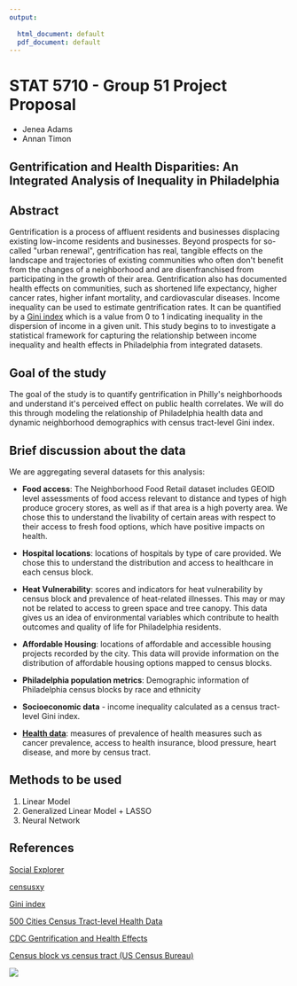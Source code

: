 ```yaml
---
output:
  
  html_document: default
  pdf_document: default
---
```

# STAT 5710 - Group 51 Project Proposal 

- Jenea Adams 
- Annan Timon


## Gentrification and Health Disparities: An Integrated Analysis of Inequality in Philadelphia

## Abstract
Gentrification is a process of affluent residents and businesses displacing existing low-income residents and businesses. Beyond prospects for so-called "urban renewal", gentrification has real, tangible effects on the landscape and trajectories of existing communities who often don't benefit from the changes of a neighborhood and are disenfranchised from participating in the growth of their area. Gentrification also has documented health effects on communities, such as shortened life expectancy, higher cancer rates, higher infant mortality, and cardiovascular diseases. Income inequality can be used to estimate gentrification rates. It can be quantified by a [Gini index](https://www.census.gov/topics/income-poverty/income-inequality/about/metrics/gini-index.html) which is a value from 0 to 1 indicating inequality in the dispersion of income in a given unit. This study begins to to investigate a statistical framework for capturing the relationship between income inequality and health effects in Philadelphia from integrated datasets. 

## Goal of the study
The goal of the study is to quantify gentrification in Philly's neighborhoods and understand it's perceived effect on public health correlates. We will do this through modeling the relationship of Philadelphia health data and dynamic neighborhood demographics with census tract-level Gini index. 

## Brief discussion about the data

We are aggregating several datasets for this analysis: 

- **Food access**: The Neighborhood Food Retail dataset includes GEOID level assessments of food access relevant to distance and types of high produce grocery stores, as well as if that area is a high poverty area. We chose this to understand the livability of certain areas with respect to their access to fresh food options, which have positive impacts on health. 

- **Hospital locations**: locations of hospitals by type of care provided. We chose this to understand the distribution and access to healthcare in each census block. 

- **Heat Vulnerability**: scores and indicators for heat vulnerability by census block and prevalence of heat-related illnesses. This may or may not be related to access to green space and tree canopy. This data gives us an idea of environmental variables which contribute to health outcomes and quality of life for Philadelphia residents. 

- **Affordable Housing**: locations of affordable and accessible housing projects recorded by the city. This data will provide information on the distribution of affordable housing options mapped to census blocks. 

- **Philadelphia population metrics**: Demographic information of Philadelphia census blocks by race and ethnicity

- **Socioeconomic data** - income inequality calculated as a census tract-level Gini index. 

- **[Health data](https://chronicdata.cdc.gov/500-Cities-Places/500-Cities-Census-Tract-level-Data-GIS-Friendly-Fo/k86t-wghb)**: measures of prevalence of health measures such as cancer prevalence, access to health insurance, blood pressure, heart disease, and more by census tract. 



## Methods to be used

1. Linear Model 
2. Generalized Linear Model + LASSO 
3. Neural Network 


## References 

[Social Explorer](https://www.socialexplorer.com/home)

[censusxy](https://doi.org/10.1111/tgis.12741)

[Gini index](https://www.census.gov/topics/income-poverty/income-inequality/about/metrics/gini-index.html)

[500 Cities Census Tract-level Health Data](https://chronicdata.cdc.gov/500-Cities-Places/500-Cities-Census-Tract-level-Data-GIS-Friendly-Fo/k86t-wghb)

[CDC Gentrification and Health Effects](https://www.cdc.gov/healthyplaces/healthtopics/gentrification.htm#:~:text=Gentrification%20is%20a%20housing%2C%20economic,in%20previously%20run%2Ddown%20neighborhoods.)

[Census block vs census tract (US Census Bureau)](https://uscensusbureau.github.io/citysdk/guides/intro/3/)

![](https://uscensusbureau.github.io/citysdk/assets/images/block.jpg)

